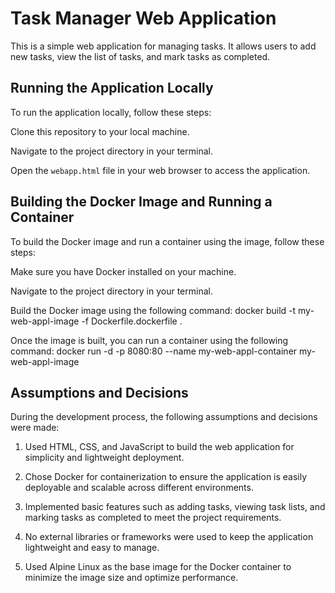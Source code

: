 # Task Manager Web Application

This is a simple web application for managing tasks. It allows users to add new tasks, view the list of tasks, and mark tasks as completed.

## Running the Application Locally

To run the application locally, follow these steps:

Clone this repository to your local machine.

Navigate to the project directory in your terminal.

Open the `webapp.html` file in your web browser to access the application.

## Building the Docker Image and Running a Container

To build the Docker image and run a container using the image, follow these steps:

Make sure you have Docker installed on your machine.

Navigate to the project directory in your terminal.

Build the Docker image using the following command: docker build -t my-web-appl-image -f Dockerfile.dockerfile . 

Once the image is built, you can run a container using the following command: docker run -d -p 8080:80 --name my-web-appl-container my-web-appl-image

## Assumptions and Decisions

During the development process, the following assumptions and decisions were made:

1. Used HTML, CSS, and JavaScript to build the web application for simplicity and lightweight deployment.

2. Chose Docker for containerization to ensure the application is easily deployable and scalable across different environments.

3. Implemented basic features such as adding tasks, viewing task lists, and marking tasks as completed to meet the project requirements.

4. No external libraries or frameworks were used to keep the application lightweight and easy to manage.

5. Used Alpine Linux as the base image for the Docker container to minimize the image size and optimize performance.

